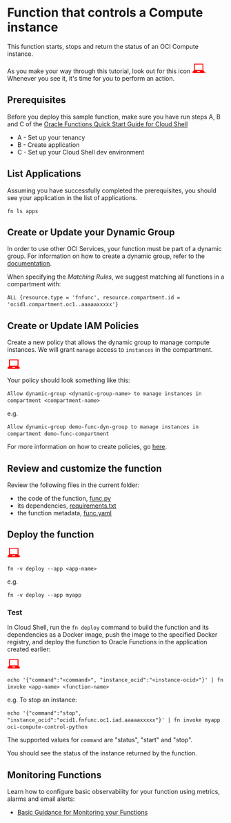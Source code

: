 # Function that controls a Compute instance

This function starts, stops and return the status of an OCI Compute instance.

As you make your way through this tutorial, look out for this icon ![user input icon](./images/userinput.png).
Whenever you see it, it's time for you to perform an action.


## Prerequisites

Before you deploy this sample function, make sure you have run steps A, B 
and C of the [Oracle Functions Quick Start Guide for Cloud Shell](https://www.oracle.com/webfolder/technetwork/tutorials/infographics/oci_functions_cloudshell_quickview/functions_quickview_top/functions_quickview/index.html)
* A - Set up your tenancy
* B - Create application
* C - Set up your Cloud Shell dev environment


## List Applications 

Assuming you have successfully completed the prerequisites, you should see your 
application in the list of applications.

```
fn ls apps
```


## Create or Update your Dynamic Group

In order to use other OCI Services, your function must be part of a dynamic 
group. For information on how to create a dynamic group, refer to the 
[documentation](https://docs.cloud.oracle.com/iaas/Content/Identity/Tasks/managingdynamicgroups.htm#To).

When specifying the *Matching Rules*, we suggest matching all functions in a compartment with:

```
ALL {resource.type = 'fnfunc', resource.compartment.id = 'ocid1.compartment.oc1..aaaaaxxxxx'}
```


## Create or Update IAM Policies

Create a new policy that allows the dynamic group to manage compute instances. 
We will grant `manage` access to `instances` in the compartment.

![user input icon](./images/userinput.png)

Your policy should look something like this:
```
Allow dynamic-group <dynamic-group-name> to manage instances in compartment <compartment-name>
```
e.g.
```
Allow dynamic-group demo-func-dyn-group to manage instances in compartment demo-func-compartment
```

For more information on how to create policies, go [here](https://docs.cloud.oracle.com/iaas/Content/Identity/Concepts/policysyntax.htm).


## Review and customize the function

Review the following files in the current folder:
* the code of the function, [func.py](./func.py)
* its dependencies, [requirements.txt](./requirements.txt)
* the function metadata, [func.yaml](./func.yaml)


## Deploy the function

![user input icon](./images/userinput.png)
```
fn -v deploy --app <app-name>
```
e.g.
```
fn -v deploy --app myapp
```

### Test

In Cloud Shell, run the `fn deploy` command to build the function and its dependencies as a Docker image, 
push the image to the specified Docker registry, and deploy the function to Oracle Functions 
in the application created earlier:

![user input icon](./images/userinput.png)
```
echo '{"command":"<command>", "instance_ocid":"<instance-ocid>"}' | fn invoke <app-name> <function-name>
```
e.g. To stop an instance:
```
echo '{"command":"stop", "instance_ocid":"ocid1.fnfunc.oc1.iad.aaaaaxxxxx"}' | fn invoke myapp oci-compute-control-python
```
The supported values for `command` are "status", "start" and "stop".


You should see the status of the instance returned by the function.


## Monitoring Functions

Learn how to configure basic observability for your function using metrics, alarms and email alerts:
* [Basic Guidance for Monitoring your Functions](../basic-observability/functions.md)


